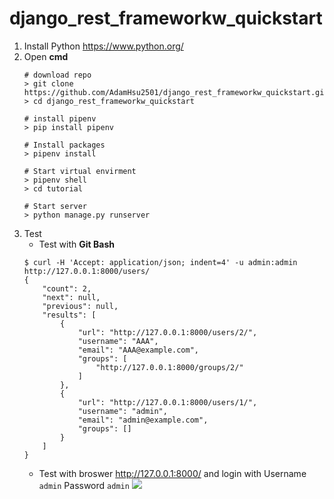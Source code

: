 # django_rest_frameworkw_quickstart


1. Install Python <https://www.python.org/>
2. Open ****cmd****
    ```
    # download repo
    > git clone https://github.com/AdamHsu2501/django_rest_frameworkw_quickstart.git
    > cd django_rest_frameworkw_quickstart
    
    # install pipenv
    > pip install pipenv
    
    # Install packages
    > pipenv install
    
    # Start virtual envirment
    > pipenv shell
    > cd tutorial
    
    # Start server
    > python manage.py runserver
    ````
3. Test
    * Test with ****Git Bash****
    ```
    $ curl -H 'Accept: application/json; indent=4' -u admin:admin http://127.0.0.1:8000/users/
    {
        "count": 2,
        "next": null,
        "previous": null,
        "results": [
            {
                "url": "http://127.0.0.1:8000/users/2/",
                "username": "AAA",
                "email": "AAA@example.com",
                "groups": [
                    "http://127.0.0.1:8000/groups/2/"
                ]
            },
            {
                "url": "http://127.0.0.1:8000/users/1/",
                "username": "admin",
                "email": "admin@example.com",
                "groups": []
            }
        ]
    }
    ```
    * Test with broswer http://127.0.0.1:8000/ and login with Username ```admin``` Password ```admin``` 
![](https://i.imgur.com/OJnwbxY.png)